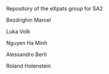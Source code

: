 Repository of the eXpats group for SA2

Bezdrighin Marcel

Luka Volk

Nguyen Ha Minh

Alessandro Berti

Roland Holenstein